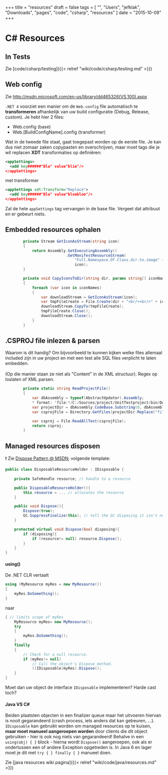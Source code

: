 +++
title = "resources"
draft = false
tags = [
    "",
    "Users",
    "jefklak",
    "Downloads",
    "pages",
    "code",
    "csharp",
    "resources"
]
date = "2015-10-09"
+++
# C# Resources 

## In Tests 

Zie [code/csharp/testing]({{< relref "wiki/code/csharp/testing.md" >}})

## Web config 

Zie http://msdn.microsoft.com/en-us/library/dd465326(VS.100).aspx

`.NET 4` voorziet een manier om de `Web.config` file automatisch te **transformeren** afhankelijk van uw build configuratie (Debug, Release, custom). Je hebt hier 2 files:

  * Web.config (base)
  * Web.[BuildConfigName].config (transformer)

Wat in de tweede file staat, gaat toegepast worden op de eerste file. Je kan dus niet zomaar zaken copypasten en overschrijven, maar moet tags die je wil replacen **XDT** transformaties op definiëren:

```xml
<appSettings>
  <add key######"Bla" value"blie"/>
</appSettings>
```

met transformer

```xml
<appSettings xdt:Transform="Replace">
  <add key######"Bla" value"bloebloe"/>
</appSettings>
```

Zal de hele `appSettings` tag vervangen in de base file. Vergeet dat attribuut en er gebeurt niets. 

## Embedded resources ophalen 

```csharp
        private Stream GetIconAsStream(string icon)
        {
            return Assembly.GetExecutingAssembly()
                           .GetManifestResourceStream(
                               "Full.Namespace.Of.Class.dir.to.image" +
                               icon);
        }

        private void CopyIconsToDir(string dir, params string[] iconNames)
        {
            foreach (var icon in iconNames)
            {
                var downloadStream = GetIconAsStream(icon);
                var tmpFileCreate = File.Create(dir + "<br/><br/>" + icon);
                downloadStream.CopyTo(tmpFileCreate);
                tmpFileCreate.Close();
                downloadStream.Close();
            }
        }
```

## .CSPROJ file inlezen & parsen 

Waarom is dit handig? Om bijvoorbeeld te kunnen kijken welke files allemaal included zijn in uw project en met een test alle SQL files verplicht te laten embedden. <br/><br/>
(Op die manier staan ze niet als "Content" in de XML structuur). Regex op loslaten of XML parsen.

```csharp
        private static string ReadProjectFile()
        {
            var dbAssembly = typeof(AbstractUpdater).Assembly;
            * format: 'file:*/C:/Sources/project/UnitTestproject/bin/Debug/project.UnitTest.DLL'
            var projectDir = dbAssembly.CodeBase.Substring(0, dbAssembly.CodeBase.IndexOf(".UnitTest", StringComparison.InvariantCulture));
            var csprojFile = Directory.GetFiles(projectDir.Replace("file:///", ""), "*.csproj")[0];

            var csproj = File.ReadAllText(csprojFile);
            return csproj;
        }
```

## Managed resources disposen 

:exclamation: Zie [Dispose Pattern @ MSDN](http://msdn.microsoft.com/en-us/library/b1yfkh5e(v=vs.110).aspx); volgende template:

```csharp
public class DisposableResourceHolder : IDisposable {
 
    private SafeHandle resource; // handle to a resource

    public DisposableResourceHolder(){
        this.resource = ... // allocates the resource
    }

    public void Dispose(){
        Dispose(true);
        GC.SuppressFinalize(this); // tell the GC disposing it isn't needed anymore
    }

    protected virtual void Dispose(bool disposing){
        if (disposing){
            if (resource!= null) resource.Dispose();
        }
    }
}
```

#### using() 

De .NET CLR vertaalt

```csharp
using (MyResource myRes = new MyResource())
{
    myRes.DoSomething();
}
```

naar

```csharp
{ // limits scope of myRes
    MyResource myRes= new MyResource();
    try
    {
        myRes.DoSomething();
    }
    finally
    {
        // Check for a null resource.
        if (myRes!= null)
            // Call the object's Dispose method.
            ((IDisposable)myRes).Dispose();
    }
}
```

Moet dan uw object de interface `IDisposable` implementeren? Harde cast toch?

#### Java VS C# 

Beiden plaatsten objecten in een finalizer queue maar het uitvoeren hiervan is nooit gegarandeerd (crash process, iets anders dat kan gebeuren, ...). `IDisposable` kan gebruikt worden om managed resources op te kuisen, **maar moet manueel aangeroepen worden** door clients die dit object gebruiken - hier is ook nog niets van gegarandeerd! Behalve in een `using(obj) { }` block - hierna wordt `Dispose()` aangeroepen, ook als er ondertussen een of andere Exception opgetreden is. In Java 6 en lager moet je dit met `try { } finally { }` manueel doen. 

Zie [java resources wiki pagina]({{< relref "wiki/code/java/resources.md" >}})